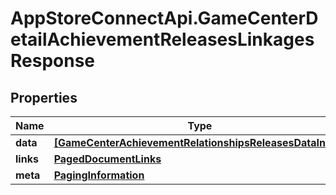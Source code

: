 # AppStoreConnectApi.GameCenterDetailAchievementReleasesLinkagesResponse

## Properties

Name | Type | Description | Notes
------------ | ------------- | ------------- | -------------
**data** | [**[GameCenterAchievementRelationshipsReleasesDataInner]**](GameCenterAchievementRelationshipsReleasesDataInner.md) |  | 
**links** | [**PagedDocumentLinks**](PagedDocumentLinks.md) |  | 
**meta** | [**PagingInformation**](PagingInformation.md) |  | [optional] 


